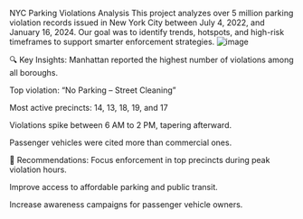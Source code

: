 NYC Parking Violations Analysis
This project analyzes over 5 million parking violation records issued in New York City between July 4, 2022, and January 16, 2024. Our goal was to identify trends, hotspots, and high-risk timeframes to support smarter enforcement strategies.
![image](https://github.com/user-attachments/assets/2c48baf0-201c-40ee-919c-552d1b83be06)

🔍 Key Insights:
Manhattan reported the highest number of violations among all boroughs.

Top violation: “No Parking – Street Cleaning”

Most active precincts: 14, 13, 18, 19, and 17

Violations spike between 6 AM to 2 PM, tapering afterward.

Passenger vehicles were cited more than commercial ones.

📌 Recommendations:
Focus enforcement in top precincts during peak violation hours.

Improve access to affordable parking and public transit.

Increase awareness campaigns for passenger vehicle owners.

